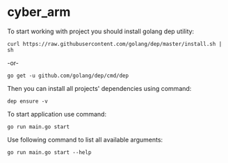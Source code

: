 # cyber_arm

To start working with project you should install golang dep utility:

`curl https://raw.githubusercontent.com/golang/dep/master/install.sh | sh`

-or-

`go get -u github.com/golang/dep/cmd/dep`

Then you can install all projects' dependencies using command:

`dep ensure -v`

To start application use command:

`go run main.go start`

Use following command to list all available arguments:

`go run main.go start --help`
